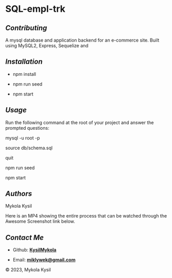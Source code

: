 # SQL-empl-trk

## _Contributing_

A mysql database and application backend for an e-commerce site. Built using MySQL2, Express, Sequelize and

## _Installation_

- npm install

- npm run seed

- npm start

## _Usage_

Run the following command at the root of your project and answer the prompted questions:

mysql -u root -p

source db/schema.sql

quit

npm run seed

npm start

## _Authors_

Mykola Kysil

Here is an MP4 showing the entire process that can be watched through the Awesome Screenshot link below.

## _Contact Me_

- Github: **[KysilMykola](https://github.com/BwayCarl)**

- Email: **[miklywek@gmail.com](mailto:miklywek@gmail.com)**

&copy; 2023, Mykola Kysil
